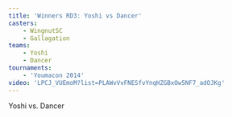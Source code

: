 ```yaml
---
title: 'Winners RD3: Yoshi vs Dancer'
casters:
    - WingnutSC
    - Gallagation
teams:
    - Yoshi
    - Dancer
tournaments:
    - 'Youmacon 2014'
video: 'LPCJ_VUEmoM?list=PLAWvVvFNESfvYnqHZGBxOw5NF7_adOJKg'
---
```

Yoshi vs. Dancer
